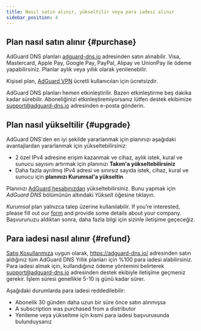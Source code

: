 ```yaml
---
title: Nasıl satın alınır, yükseltilir veya para iadesi alınır
sidebar_position: 4
---
```


## Plan nasıl satın alınır {#purchase}

AdGuard DNS planları [adguard-dns.io](https://adguard-dns.io/license.html) adresinden satın alınabilir. Visa, Mastercard, Apple Pay, Google Pay, PayPal, Alipay ve UnionPay ile ödeme yapabilirsiniz. Planlar aylık veya yıllık olarak yenilenebilir.

Kişisel plan, [AdGuard VPN](https://adguard-vpn.com/welcome.html) ücretli kullanıcıları için ücretsizdir.

AdGuard DNS planları hemen etkinleştirilir. Bazen etkinleştirme beş dakika kadar sürebilir. Aboneliğinizi etkinleştiremiyorsanız lütfen destek ekibimize [support@adguard-dns.io](mailto:support@adguard-dns.io) adresinden e-posta gönderin.

## Plan nasıl yükseltilir {#upgrade}

AdGuard DNS'den en iyi şekilde yararlanmak için planınızı aşağıdaki avantajlardan yararlanmak için yükseltebilirsiniz:

- 2 özel IPv4 adresine erişim kazanmak ve cihaz, aylık istek, kural ve sunucu sayısını artırmak için planınızı **Takım'a yükseltebilirsiniz**
- Daha fazla ayrılmış IPv4 adresi ve sınırsız sayıda istek, cihaz, kural ve sunucu için **planınızı Kurumsal'a yükseltin**

Planınızı [AdGuard hesabınızdan](https://my.adguard.com/account/licenses) yükseltebilirsiniz. Bunu yapmak için _AdGuard DNS_ bölümünün altındaki _Yükselt_ öğesine tıklayın.

_Kurumsal_ plan yalnızca talep üzerine kullanılabilir. If you’re interested, please fill out our [form](https://surveys.adguard.com/dns_enterprise/form.html) and provide some details about your company. Başvurunuzu aldıktan sonra, daha fazla bilgi için sizinle iletişime geçeceğiz.

## Para iadesi nasıl alınır {#refund}

[Satış Koşullarımıza](https://adguard-dns.io/terms-of-sale.html) uygun olarak, https://adguard-dns.io/ adresinden satın aldığınız tüm AdGuard DNS Yıllık planları için %100 para iadesi alabilirsiniz. Para iadesi almak için, kullandığınız ödeme yöntemini belirterek support@adguard-dns.io adresinden destek ekibiyle iletişime geçmeniz gerekir. İşlem süresi genellikle 5-10 iş günü kadar sürer.

Aşağıdaki durumlarda para iadesi reddedilebilir:

- Abonelik 30 günden daha uzun bir süre önce satın alınmışsa
- A subscription was purchased from a distributor
- Yenileme veya yükseltme için kısmi para iadesi başvurusunda bulunduysanız
